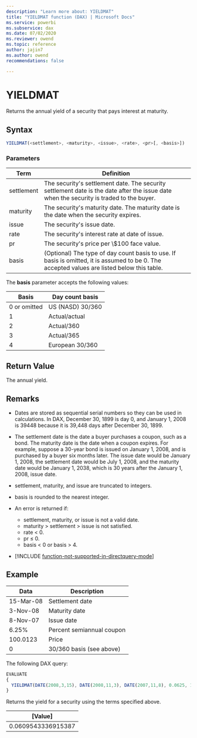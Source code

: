 ```yaml
---
description: "Learn more about: YIELDMAT"
title: "YIELDMAT function (DAX) | Microsoft Docs"
ms.service: powerbi 
ms.subservice: dax
ms.date: 07/02/2020
ms.reviewer: owend
ms.topic: reference
author: jajin7
ms.author: owend 
recommendations: false

---
```


# YIELDMAT

Returns the annual yield of a security that pays interest at maturity.

## Syntax

```js
YIELDMAT(<settlement>, <maturity>, <issue>, <rate>, <pr>[, <basis>])
```

### Parameters

|Term|Definition|  
|--------|--------------|  
|settlement|The security's settlement date. The security settlement date is the date after the issue date when the security is traded to the buyer.|
|maturity|The security's maturity date. The maturity date is the date when the security expires.|
|issue|The security's issue date.|
|rate|The security's interest rate at date of issue.|
|pr|The security's price per \\$100 face value.|
|basis|(Optional) The type of day count basis to use. If basis is omitted, it is assumed to be 0. The accepted values are listed below this table.|

The **basis** parameter accepts the following values:

| **Basis**    | **Day count basis** |
| ------------ | ------------------- |
| 0 or omitted | US (NASD) 30/360    |
| 1            | Actual/actual       |
| 2            | Actual/360          |
| 3            | Actual/365          |
| 4            | European 30/360     |

## Return Value

The annual yield.

## Remarks

- Dates are stored as sequential serial numbers so they can be used in calculations. In DAX, December 30, 1899 is day 0, and January 1, 2008 is 39448 because it is 39,448 days after December 30, 1899.

- The settlement date is the date a buyer purchases a coupon, such as a bond. The maturity date is the date when a coupon expires. For example, suppose a 30-year bond is issued on January 1, 2008, and is purchased by a buyer six months later. The issue date would be January 1, 2008, the settlement date would be July 1, 2008, and the maturity date would be January 1, 2038, which is 30 years after the January 1, 2008, issue date.

- settlement, maturity, and issue are truncated to integers.

- basis is rounded to the nearest integer.

- An error is returned if:
  - settlement, maturity, or issue is not a valid date.
  - maturity > settlement > issue is not satisfied.
  - rate < 0.
  - pr ≤ 0.
  - basis < 0 or basis > 4.

- [!INCLUDE [function-not-supported-in-directquery-mode](includes/function-not-supported-in-directquery-mode.md)]

## Example

| **Data**  | **Description**           |
| --------- | ------------------------- |
| 15-Mar-08 | Settlement date           |
| 3-Nov-08  | Maturity date             |
| 8-Nov-07  | Issue date                |
| 6.25%     | Percent semiannual coupon |
| 100.0123  | Price                     |
| 0         | 30/360 basis (see above)  |

The following DAX query:

```js
EVALUATE
{
  YIELDMAT(DATE(2008,3,15), DATE(2008,11,3), DATE(2007,11,8), 0.0625, 100.0123, 0)
}
```

Returns the yield for a security using the terms specified above.

| **[Value]**      |
| ------------------ |
| 0.0609543336915387 |
